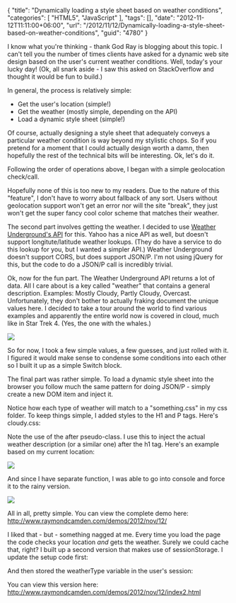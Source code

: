 {
	"title": "Dynamically loading a style sheet based on weather conditions",
	"categories": [
		"HTML5",
		"JavaScript"
	],
	"tags": [],
	"date": "2012-11-12T11:11:00+06:00",
	"url": "/2012/11/12/Dynamically-loading-a-style-sheet-based-on-weather-conditions",
	"guid": "4780"
}

I know what you're thinking - thank God Ray is blogging about this topic. I can't tell you the number of times clients have asked for a dynamic web site design based on the user's current weather conditions. Well, today's your lucky day! (Ok, all snark aside - I saw this asked on StackOverflow and thought it would be fun to build.)
<!--more-->
In general, the process is relatively simple:

<ul>
<li>Get the user's location (simple!)
<li>Get the weather (mostly simple, depending on the API)
<li>Load a dynamic style sheet (simple!) 
</ul>

Of course, actually designing a style sheet that adequately conveys a particular weather condition is way beyond my stylistic chops. So if you pretend for a moment that I could actually design worth a damn, then hopefully the rest of the technical bits will be interesting. Ok, let's do it.

Following the order of operations above, I began with a simple geolocation check/call.

<script src="https://gist.github.com/4060339.js?file=gistfile1.js"></script>

Hopefully none of this is too new to my readers. Due to the nature of this "feature", I don't have to worry about fallback of any sort. Users without geolocation support won't get an error nor will the site "break", they just won't get the super fancy cool color scheme that matches their weather.

The second part involves getting the weather. I decided to use <a href="http://www.wunderground.com/">Weather Underground's API</a> for this. Yahoo has a nice API as well, but doesn't support longitute/latitude weather lookups. (They do have a service to do this lookup for you, but I wanted a simpler API.) Weather Underground doesn't support CORS, but does support JSON/P. I'm not using jQuery for this, but the code to do a JSON/P call is incredibly trivial.

<script src="https://gist.github.com/4060359.js?file=gistfile1.js"></script>

Ok, now for the fun part. The Weather Underground API returns a lot of data. All I care about is a key called "weather" that contains a general description. Examples: Mostly Cloudy, Partly Cloudy, Overcast. Unfortunately, they don't bother to actually fraking document the unique values here. I decided to take a tour around the world to find various examples and apparently the entire world now is covered in cloud, much like in Star Trek 4. (Yes, the one with the whales.)

<img src="https://static.raymondcamden.com/images/trek000.jpg" />

So for now, I took a few simple values, a few guesses, and just rolled with it. I figured it would make sense to condense some conditions into each other so I built it up as a simple Switch block.

<script src="https://gist.github.com/4060465.js?file=gistfile1.js"></script>

The final part was rather simple. To load a dynamic style sheet into the browser you follow much the same pattern for doing JSON/P - simply create a new DOM item and inject it.

<script src="https://gist.github.com/4060477.js?file=gistfile1.js"></script>

Notice how each type of weather will match to a "something.css" in my css folder. To keep things simple, I added styles to the H1 and P tags. Here's cloudy.css:

<script src="https://gist.github.com/4060483.js?file=gistfile1.css"></script>

Note the use of the after pseudo-class. I use this to inject the actual weather description (or a similar one) after the h1 tag. Here's an example based on my current location:

<img src="https://static.raymondcamden.com/images/ScreenClip161.png" />

And since I have separate function, I was able to go into console and force it to the rainy version.

<img src="https://static.raymondcamden.com/images/ScreenClip162.png" />

All in all, pretty simple. You can view the complete demo here: <a href="http://www.raymondcamden.com/demos/2012/nov/12/">http://www.raymondcamden.com/demos/2012/nov/12/</a>

I liked that - but - something nagged at me. Every time you load the page the code checks your location <i>and</i> gets the weather. Surely we could cache that, right? I built up a second version that makes use of sessionStorage. I update the setup code first:

<script src="https://gist.github.com/4060519.js?file=gistfile1.js"></script>

And then stored the weatherType variable in the user's session:

<script src="https://gist.github.com/4060525.js?file=gistfile1.js"></script>

You can view this version here: <a href="http://www.raymondcamden.com/demos/2012/nov/12/index2.html">http://www.raymondcamden.com/demos/2012/nov/12/index2.html</a>